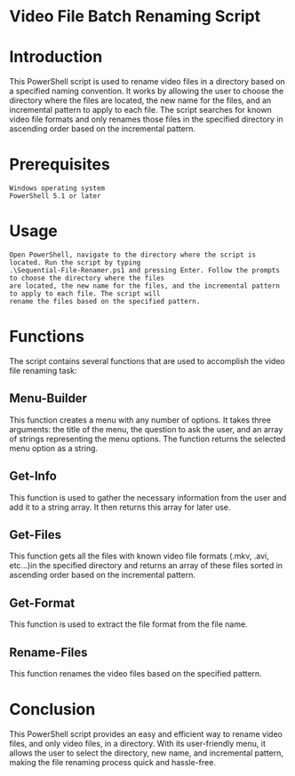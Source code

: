 # Video File Batch Renaming Script

# Introduction

This PowerShell script is used to rename video files in a directory based on a specified naming convention. It works by allowing the user to choose the directory where the files are located, the new name for the files, and an incremental pattern to apply to each file. The script searches for known video file formats and only renames those files in the specified directory in ascending order based on the incremental pattern.

# Prerequisites

    Windows operating system
    PowerShell 5.1 or later

# Usage

    Open PowerShell, navigate to the directory where the script is located. Run the script by typing 
    .\Sequential-File-Renamer.ps1 and pressing Enter. Follow the prompts to choose the directory where the files 
    are located, the new name for the files, and the incremental pattern to apply to each file. The script will 
    rename the files based on the specified pattern.

# Functions

The script contains several functions that are used to accomplish the video file renaming task:

## Menu-Builder

This function creates a menu with any number of options. It takes three arguments: the title of the menu, the question to ask the user, and an array of strings representing the menu options. The function returns the selected menu option as a string.

## Get-Info

This function is used to gather the necessary information from the user and add it to a string array. It then returns this array for later use.

## Get-Files

This function gets all the files with known video file formats (.mkv, .avi, etc...)in the specified directory and returns an array of these files sorted in ascending order based on the incremental pattern.

## Get-Format

This function is used to extract the file format from the file name.

## Rename-Files

This function renames the video files based on the specified pattern.

# Conclusion

This PowerShell script provides an easy and efficient way to rename video files, and only video files, in a directory. With its user-friendly menu, it allows the user to select the directory, new name, and incremental pattern, making the file renaming process quick and hassle-free.
